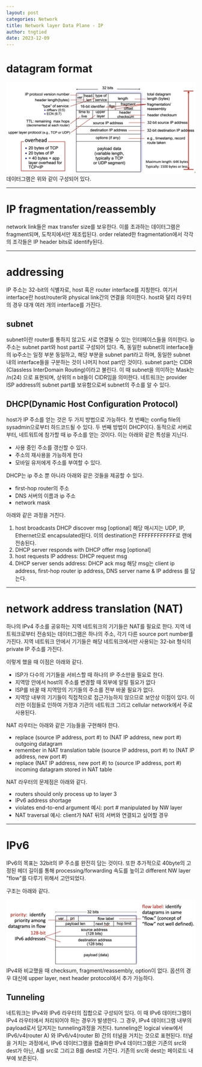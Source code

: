 ```yaml
---
layout: post
categories: Network
title: Network layer Data Plane - IP
author: tngtied
date: 2023-12-09
---
```


# datagram format
<center><img src="/static/img/datagram-architecture.png" alt="Datagram Architecture" style="max-width:100%;"/></center>
데이터그램은 위와 같이 구성되어 있다.

-----
# IP fragmentation/reassembly
network link들은 max transfer size를 보유한다. 이를 초과하는 데이터그램은 fragment되며, 도착지에서만 재조립된다. order related한 fragmentation에서 각각의 조각들은 IP header bits로 identify된다.

-----

# addressing
IP 주소는 32-bit의 식별자로, host 혹은 router interface를 지칭한다. 여기서 interface란 host/router와 physical link간의 연결을 의미한다. host와 달리 라우터의 경우 대개 여러 개의 interface를 가진다.
## subnet
subnet이란 router를 통하지 않고도 서로 연결될 수 있는 인터페이스들을 의미한다. ip 주소는 subnet part와 host part로 구성되어 있다. 즉, 동일한 subnet의 interface들의 ip주소는 일정 부분 동일하고, 해당 부분을 subnet part라고 하며, 동일한 subnet 내의 interface들을 구분하는 것이 나머지 host part인 것이다. subnet part는 CIDR (Classless InterDomain Routing)이라고 불린다. 
이 때 subnet을 의미하는 Mask는 /n(24) 으로 표현되며, 상위의 n bit들이 CIDR임을 의미한다.
네트워크는 provider ISP address의 subnet part를 보유함으로써 subnet의 주소를 알 수 있다. 

## DHCP(Dynamic Host Configuration Protocol)
host가 IP 주소를 얻는 것은 두 가지 방법으로 가능하다. 첫 번째는 config file의 sysadmin으로부터 하드코드될 수 있다. 두 번째 방법이 DHCP이다. 동적으로 서버로부터, 네트워트에 참가할 때 ip 주소를 얻는 것이다.
이는 아래와 같은 특성을 지닌다.
* 사용 중인 주소를 갱신할 수 있다.
* 주소의 재사용을 가능하게 한다
* 모바일 유저에게 주소를 부여할 수 있다.

DHCP는 ip 주소 뿐 아니라 아래와 같은 것들을 제공할 수 있다.
* first-hop router의 주소
* DNS 서버의 이름과 ip 주소
* network mask

아래와 같은 과정을 거친다.
1. host broadcasts DHCP discover msg \[optional\]
해당 매시지는 UDP, IP, Ethernet으로 encapsulated된다. 이의 destination은 FFFFFFFFFFFF로 랜에 전송된다. 
2. DHCP server responds with DHCP offer msg \[optional\]
3. host requests IP address: DHCP request msg
4. DHCP server sends address: DHCP ack msg 
해당 msg는 client ip address, first-hop router ip address, DNS server name & IP address 를 담는다. 

-----

# network address translation (NAT)
하나의 IPv4 주소를 공유하는 지역 네트워크의 기기들은 NAT를 필요로 한다. 지역 네트워크로부터 전송되는 데이터그램은 하나의 주소, 각기 다른 source port number를 가진다. 지역 네트워크 안에서 기기들은 해당 네트워크에서만 사용되는 32-bit 형식의 private IP 주소를 가진다.

이렇게 했을 때 이점은 아래와 같다.
* ISP가 다수의 기기들을 서비스할 때 하나의 IP 주소만을 필요로 한다.
* 지역망 안에서 host의 주소를 변경할 때 외부에 알릴 필요가 없다
* ISP를 바꿀 때 지역망의 기기들의 주소를 전부 바꿀 필요가 없다.
* 지역망 내부의 기기들이 직접적으로 접근가능하지 않으므로 보안상 이점이 있다.
이러한 이점들로 인하여 가정과 기관의 네트워크 그리고 cellular network에서 주로 사용된다.

NAT 라우터는 아래와 같은 기능들을 구현해야 한다. 
* replace 
(source IP address, port #) to (NAT IP address, new port #) outgoing datagram
* remember
in NAT translation table (source IP address, port #)  to (NAT IP address, new port #) 
* replace 
(NAT IP address, new port #) to (source IP address, port #) incoming datagram stored in NAT table

NAT 라우터의 문제점은 아래와 같다.
* routers should only process up to layer 3
* IPv6 address shortage
* violates end-to-end argument 
예시: port # manipulated by NW layer
* NAT traversal
예시: client가 NAT 뒤의 서버와 연결되고 싶어할 경우

-----
# IPv6
IPv6의 목표는 32bit의 IP 주소를 완전히 담는 것이다. 또한 추가적으로 40byte의 고정된 헤더 길이를 통해 processing/forwarding 속도를 높이고 different NW layer "flow"를 다루기 위해서 고안되었다.

구조는 아래와 같다.
<center><img src="/static/img/IPv6-datagram.png" alt="IPv6 Datagram Architecture" style="max-width:100%;"/></center>
IPv4와 비교했을 때 checksum, fragment/reassembly, option이 없다. 옵션의 경우 대신에 upper layer, next header protocol에서 추가 가능하다.

## Tunneling
네트워크는 IPv4와 IPv6 라우터의 집합으로 구성되어 있다. 이 때 IPv6 데이터그램이 IPv4 라우터에서 처리되어야 하는 경우가 발생한다. 그 경우, IPv4 데이터그램 내부의 payload로서 담겨지는 tunneling과정을 거친다.
tunneling은 logical view에서 IPv6/v4(router A) 와 IPv6/v4(router B) 간의 터널을 거치는 것으로 표현된다. 터널을 거치는 과정에서, IPv6 데이터그램을 캡슐화한 IPv4 데이터그램은 기존의 src와 dest가 아닌, A를 src로 그리고 B를 dest로 가진다. 기존의 src와 dest는 페이로드 내부에 보존된다.